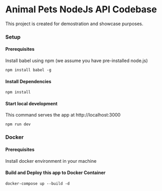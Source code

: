 # Animal Pets NodeJs API Codebase
This project is created for demostration and showcase purposes.

### Setup
#### Prerequisites
Install babel using npm (we assume you have pre-installed node.js)
```
npm install babel -g
```
#### Install Dependencies
```
npm install
```
#### Start local development
This command serves the app at http://localhost:3000
```
npm run dev
```

### Docker
#### Prerequisites
Install docker environment in your machine
#### Build and Deploy this app to Docker Container
```
docker-compose up --build -d
```